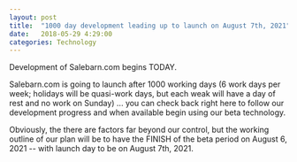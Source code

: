 ```yaml
---
layout: post
title:  "1000 day development leading up to launch on August 7th, 2021"
date:   2018-05-29 4:29:00
categories: Technology
---
```


Development of Salebarn.com begins TODAY.

Salebarn.com is going to launch after 1000 working days (6 work days per week; holidays will be quasi-work days, but each weak will have a day of rest and no work on Sunday) ... you can check back right here to follow our development progress and when available begin using our beta technology.  

Obviously, the there are factors far beyond our control, but the working outline of our plan will be to have the FINISH of the beta period on August 6, 2021 -- with launch day to be on August 7th, 2021.
